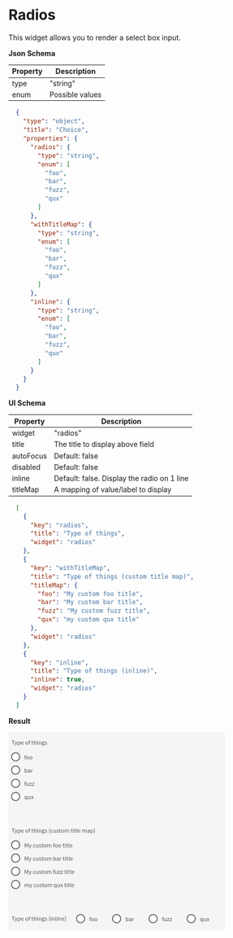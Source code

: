 # Radios

This widget allows you to render a select box input.

**Json Schema**

| Property | Description |
|---|---|
| type | "string" |
| enum | Possible values |

```json
  {
    "type": "object",
    "title": "Choice",
    "properties": {
      "radios": {
        "type": "string",
        "enum": [
          "foo",
          "bar",
          "fuzz",
          "qux"
        ]
      },
      "withTitleMap": {
        "type": "string",
        "enum": [
          "foo",
          "bar",
          "fuzz",
          "qux"
        ]
      },
      "inline": {
        "type": "string",
        "enum": [
          "foo",
          "bar",
          "fuzz",
          "qux"
        ]
      }
    }
  }
```

**UI Schema**

| Property | Description |
|---|---|
| widget | "radios" |
| title | The title to display above field |
| autoFocus | Default: false |
| disabled | Default: false |
| inline | Default: false. Display the radio on 1 line |
| titleMap | A mapping of value/label to display |

```json
  [
    {
      "key": "radios",
      "title": "Type of things",
      "widget": "radios"
    },
    {
      "key": "withTitleMap",
      "title": "Type of things (custom title map)",
      "titleMap": {
        "foo": "My custom foo title",
        "bar": "My custom bar title",
        "fuzz": "My custom fuzz title",
        "qux": "my custom qux title"
      },
      "widget": "radios"
    },
    {
      "key": "inline",
      "title": "Type of things (inline)",
      "inline": true,
      "widget": "radios"
    }
  ]
```

**Result**

![Radios](screenshot.png)
